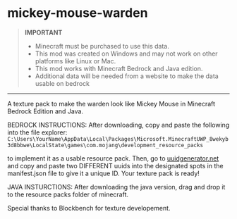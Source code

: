 # mickey-mouse-warden
> **IMPORTANT**
> - Minecraft must be purchased to use this data.
> - This mod was created on Windows and may not work on other platforms like Linux or Mac.
> - This mod works with Minecraft Bedrock and Java edition.
> - Additional data will be needed from a website to make the data usable on bedrock
---
A texture pack to make the warden look like Mickey Mouse in Minecraft Bedrock Edition and Java. 


BEDROCK INSTRUCTIONS:
After downloading, copy and paste the following into the file explorer:
```C:\Users\YourName\AppData\Local\Packages\Microsoft.MinecraftUWP_8wekyb3d8bbwe\LocalState\games\com.mojang\development_resource_packs```

to implement it as a usable resource pack. Then, go to [uuidgenerator.net](https://www.uuidgenerator.net) and copy and paste two DIFFERENT uuids into the designated spots in the manifest.json file to give it a unique ID.
Your texture pack is ready!

JAVA INSTURCTIONS:
After downloading the java version, drag and drop it to the resource packs folder of minecraft.

Special thanks to Blockbench for texture developement.



